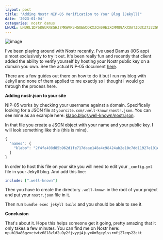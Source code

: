 ```yaml
---
layout: post
title: "Adding Nostr NIP-05 Verification to Your Blog (Jekyll)"
date: '2023-01-04'
categories: nostr damus 
LNURL: LNURL1DP68GURN8GHJ7MRWVF5HGUEWDDKXZCN09E3XCMM89AKXUATJD3CZ7322G9F45MGQ7FKCZ
---
```


![image](/images/nostrich.jpg)

I've been playing around with Nostr recently. I've used Damus (iOS app) almost exclusively to try it out. It's been really fun and recently that client added the ability to verify yourself by hosting your Nostr public key on a domain you own. See the actual NIP-05 document [here](https://github.com/nostr-protocol/nips/blob/master/05.md).

There are a few guides out there on how to do it but I run my blog with Jekyll and none of them applied to me exactly so I thought I would go through the process here.

**Adding nostr.json to your site**

NIP-05 works by checking your username against a domain. Specifically looking for a JSON file at `yoursite.com/.well-known/nostr.json`. You can see mine as an example here: [klabo.blog/.well-known/nostr.json](https://www.klabo.blog/.well-known/nostr.json).

In that file you create a JSON object with your name and your public key. I will look something like this (this is mine).

```javascript
{
  "names": {
    "klabo": "2f4fa408d85b962d1fe717daae148a4c98424ab2e10c7dd11927e101ed3257b2"
  }
}
```

In order to host this file on your site you will need to edit your `_config.yml` file in your Jekyll blog. And add this line:

```ruby
include: [".well-known"]
```

Then you have to create the directory `.well-known` in the root of your project and put your `nostr.json` file in it.

Then run `bundle exec jekyll build` and you should be able to see it.

**Conclusion**

That's about it. Hope this helps someone get it going, pretty amazing that it only takes a few minutes. You can find me on Nostr here: `npub19a86gzxctwtz68l8zld2u9y2fjvyyj4juyx8m5geylssrmfj27eqs22ckt`

